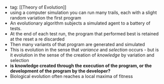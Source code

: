 - tag: [[Theory of Evolution]]
- using a computer simulation you can run many trails, each with a slight random variation the first program 
- An evolutionary algorithm subjects a simulated agent to a battery of tests. 
- At the end of each test run, the program that performed best is retained at the reset a re discarded 
- Then many variants of that program are generated and simulated
- This is evolution in the sense that *variance* and *selection* occurs - but is it evolution in the sense of the creation of *knowledge* by variation and selection 
- **is knowledge created through the execution of the program, or the development of the program by the developer?**
- Biological evolution often reaches a local maxima of fitness